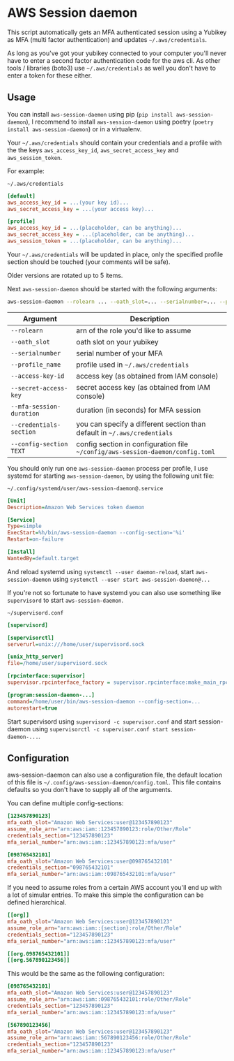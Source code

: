 AWS Session daemon
=================

This script automatically gets an MFA authenticated session using a Yubikey as MFA (multi factor authentication) and updates
`~/.aws/credentials`.

As long as you've got your yubikey connected to your computer you'll never have to enter a second factor authentication code for the aws
cli. As other tools / libraries (boto3) use `~/.aws/credentials` as well you don't have to enter a token for these either.

Usage
-----

You can install `aws-session-daemon` using pip (`pip install aws-session-daemon`), I recommend to install `aws-session-daemon` using poetry
(`poetry install aws-session-daemon`) or in a virtualenv.

Your `~/.aws/credentials` should contain your credentials and a profile with the the keys `aws_access_key_id`,
`aws_secret_access_key` and `aws_session_token`.

For example:

`~/.aws/credentials`

```ini
[default]
aws_access_key_id = ...(your key id)...
aws_secret_access_key = ...(your access key)...

[profile]
aws_access_key_id = ...(placeholder, can be anything)...
aws_secret_access_key = ...(placeholder, can be anything)...
aws_session_token = ...(placeholder, can be anything)...
```

Your `~/.aws/credentials` will be updated in place, only the specified profile section should be touched (your comments will be safe).

Older versions are rotated up to 5 items.

Next `aws-session-daemon` should be started with the following arguments:

```bash
aws-session-daemon --rolearn ... --oath_slot=... --serialnumber=... --profile_name=... --access-key-id=... --secret-access-key=... --mfa-session-duration=...
```

Argument                 | Description
-------------------------|-------------------------------------
`--rolearn`              | arn of the role you'd like to assume
`--oath_slot`            | oath slot on your yubikey
`--serialnumber`         | serial number of your MFA
`--profile_name`         | profile used in `~/.aws/credentials`
`--access-key-id`        | access key (as obtained from IAM console)
`--secret-access-key`    | secret access key (as obtained from IAM console)
`--mfa-session-duration` | duration (in seconds) for MFA session
`--credentials-section`  | you can specify a different section than default in `~/.aws/credentials`
`--config-section TEXT`  | config section in configuration file `~/config/aws-session-daemon/config.toml`


You should only run one `aws-session-daemon` process per profile, I use systemd for starting `aws-session-daemon`, by using the
following unit file:

`~/.config/systemd/user/aws-session-daemon@.service`

```ini
[Unit]
Description=Amazon Web Services token daemon

[Service]
Type=simple
ExecStart=%h/bin/aws-session-daemon --config-section='%i'
Restart=on-failure

[Install]
WantedBy=default.target
```

And reload systemd using `systemctl --user daemon-reload`, start `aws-session-daemon` using `systemctl --user start aws-session-daemon@...`

If you're not so fortunate to have systemd you can also use something like `supervisord` to start `aws-session-daemon`.

`~/supervisord.conf`

```ini
[supervisord]

[supervisorctl]
serverurl=unix:///home/user/supervisord.sock

[unix_http_server]
file=/home/user/supervisord.sock

[rpcinterface:supervisor]
supervisor.rpcinterface_factory = supervisor.rpcinterface:make_main_rpcinterface

[program:session-daemon-...]
command=/home/user/bin/aws-session-daemon --config-section=...
autorestart=true
```

Start supervisord using `supervisord -c supervisor.conf` and start session-daemon using
`supervisorctl -c supervisor.conf start session-daemon-...`.

## Configuration

aws-session-daemon can also use a configuration file, the default location of
this file is `~/.config/aws-session-daemon/config.toml`. This file contains
defaults so you don't have to supply all of the arguments.

You can define multiple config-sections:

```toml
[123457890123]
mfa_oath_slot="Amazon Web Services:user@123457890123"
assume_role_arn="arn:aws:iam::123457890123:role/Other/Role"
credentials_section="123457890123"
mfa_serial_number="arn:aws:iam::123457890123:mfa/user"

[098765432101]
mfa_oath_slot="Amazon Web Services:user@098765432101"
credentials_section="098765432101"
mfa_serial_number="arn:aws:iam::098765432101:mfa/user"
```

If you need to assume roles from a certain AWS account you'll end up with a lot
of simular entries. To make this simple the configuration can be defined
hierarchical.

```toml
[[org]]
mfa_oath_slot="Amazon Web Services:user@123457890123"
assume_role_arn="arn:aws:iam::{section}:role/Other/Role"
credentials_section="123457890123"
mfa_serial_number="arn:aws:iam::123457890123:mfa/user"

[[org.098765432101]]
[[org.567890123456]]
```

This would be the same as the following configuration:

```toml
[098765432101]
mfa_oath_slot="Amazon Web Services:user@123457890123"
assume_role_arn="arn:aws:iam::098765432101:role/Other/Role"
credentials_section="123457890123"
mfa_serial_number="arn:aws:iam::123457890123:mfa/user"

[567890123456]
mfa_oath_slot="Amazon Web Services:user@123457890123"
assume_role_arn="arn:aws:iam::567890123456:role/Other/Role"
credentials_section="123457890123"
mfa_serial_number="arn:aws:iam::123457890123:mfa/user"
```
